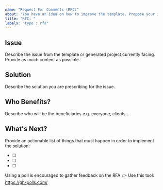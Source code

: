 ```yaml
---
name: "Request For Comments (RFC)"
about: "You have an idea on how to improve the template. Propose your idea so that the team can provide feedback."
title: "RFC: "
labels: "type : rfa"
---
```


## Issue

Describe the issue from the template or generated project currently facing. Provide as much content as possible.

## Solution

Describe the solution you are prescribing for the issue.

## Who Benefits?

Describe who will be the beneficiaries e.g. everyone, clients...

## What's Next?

Provide an actionable list of things that must happen in order to implement the solution:

- [ ] 
- [ ] 
- [ ] 

Using a poll is encouraged to gather feedback on the RFA 👉 Use this tool: https://gh-polls.com/
